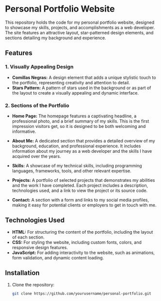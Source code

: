 # Personal Portfolio Website

This repository holds the code for my personal portfolio website, designed to showcase my skills, projects, and accomplishments as a web developer. The site features an attractive layout, star-patterned design elements, and sections detailing my background and experience.

## Features

### 1. Visually Appealing Design
- **Comillas Negras:** A design element that adds a unique stylistic touch to the portfolio, representing creativity and attention to detail.
- **Stars Pattern:** A pattern of stars used in the background or as part of the layout to create a visually appealing and dynamic interface.

### 2. Sections of the Portfolio
- **Home Page:** The homepage features a captivating headline, a professional photo, and a brief summary of my skills. This is the first impression visitors get, so it is designed to be both welcoming and informative.
  
- **About Me:** A dedicated section that provides a detailed overview of my background, education, and professional experience. It includes information about my journey as a web developer and the skills I have acquired over the years.

- **Skills:** A showcase of my technical skills, including programming languages, frameworks, tools, and other relevant expertise.

- **Projects:** A portfolio of selected projects that demonstrates my abilities and the work I have completed. Each project includes a description, technologies used, and a link to view the project or its source code.

- **Contact:** A section with a form and links to my social media profiles, making it easy for potential clients or employers to get in touch with me.

## Technologies Used

- **HTML:** For structuring the content of the portfolio, including the layout of each section.
- **CSS:** For styling the website, including custom fonts, colors, and responsive design features.
- **JavaScript:** For adding interactivity to the website, such as animations, form validation, and dynamic content loading.

## Installation

1. Clone the repository:
   ```bash
   git clone https://github.com/yourusername/personal-portfolio.git
